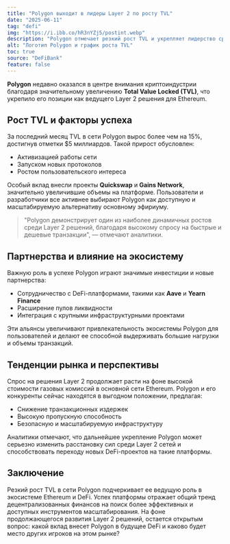 ```yaml
---
title: "Polygon выходит в лидеры Layer 2 по росту TVL"
date: "2025-06-11"
tag: "defi"
img: "https://i.ibb.co/hR3nYZj5/postint.webp"
description: "Polygon отмечает резкий рост TVL и укрепляет лидерство среди Layer 2 решений"
alt: "Логотип Polygon и график роста TVL"
toc: true
source: "DeFiBank"
feature: false
---
```


**Polygon** недавно оказался в центре внимания криптоиндустрии благодаря значительному увеличению **Total Value Locked (TVL)**, что укрепило его позиции как ведущего Layer 2 решения для Ethereum.

## Рост TVL и факторы успеха

За последний месяц TVL в сети Polygon вырос более чем на 15%, достигнув отметки $5 миллиардов. Такой прирост обусловлен:

- Активизацией работы сети
- Запуском новых протоколов
- Ростом пользовательского интереса

Особый вклад внесли проекты **Quickswap** и **Gains Network**, значительно увеличившие объемы на платформе. Пользователи и разработчики все активнее выбирают Polygon как доступную и масштабируемую альтернативу основному эфириуму.

> "Polygon демонстрирует один из наиболее динамичных ростов среди Layer 2 решений, благодаря высокому спросу на быстрые и дешевые транзакции", — отмечают аналитики.

## Партнерства и влияние на экосистему

Важную роль в успехе Polygon играют значимые инвестиции и новые партнерства:

- Сотрудничество с DeFi-платформами, такими как **Aave** и **Yearn Finance**
- Расширение пулов ликвидности
- Интеграция с крупными инфраструктурными проектами

Эти альянсы увеличивают привлекательность экосистемы Polygon для пользователей и делают ее способной выдерживать большие нагрузки и объемы транзакций.

## Тенденции рынка и перспективы

Спрос на решения Layer 2 продолжает расти на фоне высокой стоимости газовых комиссий в основной сети Ethereum. Polygon и его конкуренты сейчас находятся в выгодном положении, предлагая:

- Снижение транзакционных издержек
- Высокую пропускную способность
- Безопасную и масштабируемую инфраструктуру

Аналитики отмечают, что дальнейшее укрепление Polygon может серьезно изменить расстановку сил среди Layer 2 сетей и способствовать переходу новых DeFi-проектов на такие платформы.

## Заключение

Резкий рост TVL в сети Polygon подчеркивает ее ведущую роль в экосистеме Ethereum и DeFi. Успех платформы отражает общий тренд децентрализованных финансов на поиск более эффективных и доступных инструментов масштабирования. На фоне продолжающегося развития Layer 2 решений, остается открытым вопрос: какой вклад внесет Polygon в будущее DeFi и каково будет место других игроков на этом рынке?